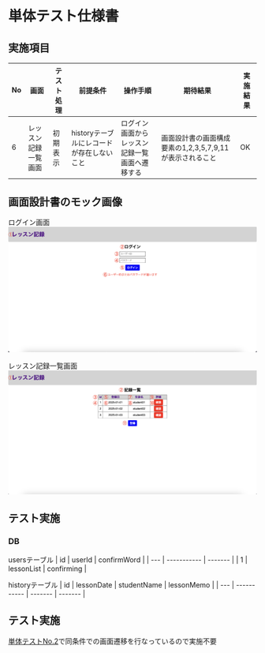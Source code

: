 # 単体テスト仕様書

## 実施項目
| No   | 画面 | テスト処理 | 前提条件 | 操作手順 | 期待結果 | 実施結果 |
| --- | ----------- | ------- | ------- | ------- | ------- | ------- |
| 6 | レッスン記録一覧画面 | 初期表示 | historyテーブルにレコードが存在しないこと | ログイン画面からレッスン記録一覧画面へ遷移する | 画面設計書の画面構成要素の1,2,3,5,7,9,11が表示されること | OK |

## 画面設計書のモック画像
ログイン画面
![ログイン画面](../../screen-design/images/login.png)

レッスン記録一覧画面
![レッスン記録一覧画面](../../screen-design/images/home.png)

## テスト実施

### DB
usersテーブル
| id | userId | confirmWord |
| --- | ----------- | ------- |
| 1 | lessonList | confirming |

historyテーブル
| id | lessonDate | studentName | lessonMemo |
| --- | ----------- | ------- | ------- |

## テスト実施
[単体テストNo.2](no2.md)で同条件での画面遷移を行なっているので実施不要